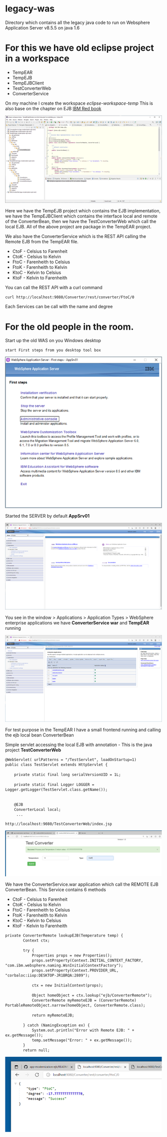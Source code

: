 # legacy-was
Directory which contains all the legacy java code to run on Websphere Application Server v8.5.5 on java 1.6

# For this we have old eclipse project in a workspace
* TempEAR
* TempEJB
* TempEJBClient
* TestConverterWeb
* ConverterService

On my machine I create the workspace *eclipse-workspace-temp*
This is also base on the chapter on EJB [IBM Red book](http://www.redbooks.ibm.com/redbooks/pdfs/sg248076.pdf)


 ![app-modernization-ejb](../images/Eclipse-WS-WAS.PNG)

Here we have the TempEJB project which contains the EJB implementation, we have the TempEJBClient which contains the interface local and remote of the ConverterBean, then we have the TestConverterWeb which call the local EJB. All of the above project are package in the TempEAR project.

We also have the ConverterService which is the REST API calling the Remote EJB from the TempEAR file.

* CtoF - Celsius to Farenheit
* CtoK - Celsius to Kelvin
* FtoC - Farenheith to Celsius
* FtoK - Farenheith to Kelvin
* KtoC - Kelvin to Celsius
* KtoF - Kelvin to Farenheith

You can call the REST API with a curl command
```
curl http://localhost:9080/Converter/rest/converter/FtoC/0
```
Each Services can be call with the name and degree


# For the old people in the room. 
Start up the old WAS on you Windows desktop 
```
start First steps from you desktop tool box
```
 ![app-modernization-ejb](../images/firtstep-WAS.PNG)

Started the SERVER by default **AppSrv01**

 ![app-modernization-ejb](../images/WAS-home.PNG)
 
You see in the window > Applications > Application Types > WebSphere enterprise applications
we have **ConverterService war** and **TempEAR** running

 ![app-modernization-ejb](../images/WAS-Application.PNG)

For test purpose in the TempEAR I have a small frontend running and calling the ejb local bean ConverterBean

Simple servlet accessing the local EJB with annotation - This is the java project **TestConverterWeb**
```
@WebServlet( urlPatterns = "/TestServlet", loadOnStartup=1)
public class TestServlet extends HttpServlet {
	
	private static final long serialVersionUID = 1L;
	
	private static final Logger LOGGER = Logger.getLogger(TestServlet.class.getName());
	   
	
    @EJB 
    ConverterLocal local;
     ...
```
```
http://localhost:9080/TestConverterWeb/index.jsp
```
 ![app-modernization-ejb](../images/Old-Frontend-converter.PNG)
 
 
We have the ConverterService.war application which call the REMOTE EJB ConverterBean. This Service contains 6 methods 

* CtoF - Celsius to Farenheit
* CtoK - Celsius to Kelvin
* FtoC - Farenheith to Celsius
* FtoK - Farenheith to Kelvin
* KtoC - Kelvin to Celsius
* KtoF - Kelvin to Farenheith

```
private ConverterRemote lookupEJB(Temperature temp) {
		Context ctx;
		
		try {
			Properties props = new Properties();
			props.setProperty(Context.INITIAL_CONTEXT_FACTORY, "com.ibm.websphere.naming.WsnInitialContextFactory");
			props.setProperty(Context.PROVIDER_URL, "corbaloc:iiop:DESKTOP-JR1BRQA:2809");
			
			ctx = new InitialContext(props);
			
			Object homeObject = ctx.lookup("ejb/ConverterRemote");
			ConverterRemote myRemoteEJB = (ConverterRemote) PortableRemoteObject.narrow(homeObject, ConverterRemote.class);

			return myRemoteEJB;
			
		} catch (NamingException ex) {
			System.out.println("Error with Remote EJB: " + ex.getMessage());
			temp.setMessage("Error: " + ex.getMessage());
		}
		return null;
```

 ![app-modernization-ejb](../images/Converter-WAS.PNG)
